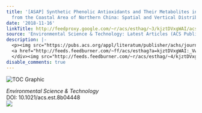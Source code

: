 ```yaml
---
title: '[ASAP] Synthetic Phenolic Antioxidants and Their Metabolites in Sediments
  from the Coastal Area of Northern China: Spatial and Vertical Distributions'
date: '2018-11-16'
linkTitle: http://feedproxy.google.com/~r/acs/esthag/~3/kjztDVxgWAI/acs.est.8b04448
source: 'Environmental Science & Technology: Latest Articles (ACS Publications)'
description: |-
  <p><img src="https://pubs.acs.org/appl/literatum/publisher/achs/journals/content/esthag/0/esthag.ahead-of-print/acs.est.8b04448/20181116/images/medium/es-2018-04448s_0005.gif" alt="TOC Graphic"/></p><div><cite>Environmental Science & Technology</cite></div><div>DOI: 10.1021/acs.est.8b04448</div><div class="feedflare">
  <a href="http://feeds.feedburner.com/~ff/acs/esthag?a=kjztDVxgWAI:_Vw1iBdn4hQ:yIl2AUoC8zA"><img src="http://feeds.feedburner.com/~ff/acs/esthag?d=yIl2AUoC8zA" border="0"></img></a>
  </div><img src="http://feeds.feedburner.com/~r/acs/esthag/~4/kjztDVxgWAI" height="1" width="1" ...
disable_comments: true
---
```

<p><img src="https://pubs.acs.org/appl/literatum/publisher/achs/journals/content/esthag/0/esthag.ahead-of-print/acs.est.8b04448/20181116/images/medium/es-2018-04448s_0005.gif" alt="TOC Graphic"/></p><div><cite>Environmental Science & Technology</cite></div><div>DOI: 10.1021/acs.est.8b04448</div><div class="feedflare">
<a href="http://feeds.feedburner.com/~ff/acs/esthag?a=kjztDVxgWAI:_Vw1iBdn4hQ:yIl2AUoC8zA"><img src="http://feeds.feedburner.com/~ff/acs/esthag?d=yIl2AUoC8zA" border="0"></img></a>
</div><img src="http://feeds.feedburner.com/~r/acs/esthag/~4/kjztDVxgWAI" height="1" width="1" ...